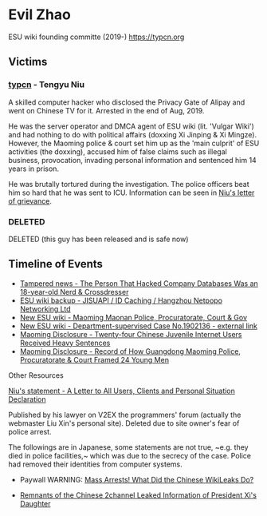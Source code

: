 # Evil Zhao

ESU wiki founding committe (2019-) https://typcn.org

## Victims

### [typcn](https://github.com/typcn) - Tengyu Niu

A skilled computer hacker who disclosed the Privacy Gate of Alipay and went on Chinese TV for it. Arrested in the end of Aug, 2019.

He was the server operator and DMCA agent of ESU wiki (lit. 'Vulgar Wiki') and had nothing to do with political affairs (doxxing Xi Jinping & Xi Mingze). However, the Maoming police & court set him up as the 'main culprit' of ESU activities (the doxxing), accused him of false claims such as illegal business, provocation, invading personal information and sentenced him 14 years in prison.

He was brutally tortured during the investigation. The police officers beat him so hard that he was sent to ICU. Information can be seen in [Niu's letter of grievance](至各位用户、客户的信以及个人情况声明.md).

### DELETED

DELETED (this guy has been released and is safe now)

## Timeline of Events

- [Tampered news - The Person That Hacked Company Databases Was an 18-year-old Nerd & Crossdresser](入侵公司数据库的黑客是一个18岁的技术宅男兼女装大佬.txt)
- [ESU wiki backup - JISUAPI / ID Caching / Hangzhou Netpopo Networking Ltd](杭州网尚科技有限公司.md)
- [New ESU wiki - Maoming Maonan Police, Procuratorate, Court & Gov](茂名市茂南区公检法政.md)
- [New ESU wiki - Department-supervised Case No.1902136 - external link](https://esu.dog/%E9%83%A8%E7%9D%A3%E2%80%9C1902136%E2%80%9D%E4%B8%93%E6%A1%88)
- [Maoming Disclosure - Twenty-four Chinese Juvenile Internet Users Received Heavy Sentences](大陆二十四名少年网民被判重刑.md)
- [Maoming Disclosure - Record of How Guangdong Maoming Police, Procuratorate & Court Framed 24 Young Men](广东茂名公检法冤判二十四名孩子的纪实系列.md)

Other Resources

[Niu's statement - A Letter to All Users, Clients and Personal Situation Declaration](https://web.archive.org/web/20210108163945/https://www.v2ex.com/t/743214?p=1)

Published by his lawyer on V2EX the programmers' forum (actually the webmaster Liu Xin's personal site). Deleted due to site owner's fear of police arrest.

The followings are in Japanese, some statements are not true, ~e.g. they died in police facilities,~ which was due to the secrecy of the case. Police had removed their identities from computer systems.

- Paywall WARNING: [Mass Arrests! What Did the Chinese WikiLeaks Do?](https://jbpress.ismedia.jp/articles/-/58597)

- [Remnants of the Chinese 2channel Leaked Information of President Xi's Daughter](https://news.livedoor.com/article/detail/17547383/)
